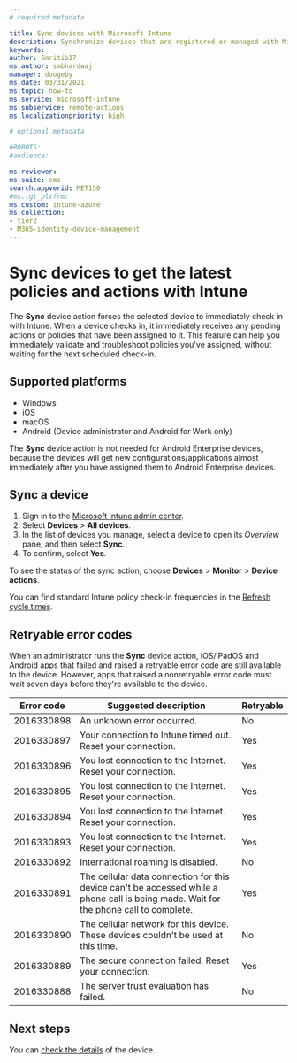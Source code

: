 ```yaml
---
# required metadata

title: Sync devices with Microsoft Intune
description: Synchronize devices that are registered or managed with Microsoft Intune to get the latest policies and actions. Includes the steps to sync by using the Azure portal, and lists the error codes that can be retried.
keywords:
author: Smritib17
ms.author: smbhardwaj
manager: dougeby
ms.date: 03/31/2021
ms.topic: how-to
ms.service: microsoft-intune
ms.subservice: remote-actions
ms.localizationpriority: high

# optional metadata

#ROBOTS:
#audience:

ms.reviewer: 
ms.suite: ems
search.appverid: MET150
#ms.tgt_pltfrm:
ms.custom: intune-azure
ms.collection:
- tier2
- M365-identity-device-management
---
```


# Sync devices to get the latest policies and actions with Intune

The **Sync** device action forces the selected device to immediately check in with Intune. When a device checks in, it immediately receives any pending actions or policies that have been assigned to it. This feature can help you immediately validate and troubleshoot policies you've assigned, without waiting for the next scheduled check-in.

## Supported platforms

- Windows
- iOS
- macOS
- Android (Device administrator and Android for Work only)

The **Sync** device action is not needed for Android Enterprise devices, because the devices will get new configurations/applications almost immediately after you have assigned them to Android Enterprise devices. 

## Sync a device

1. Sign in to the [Microsoft Intune admin center](https://go.microsoft.com/fwlink/?linkid=2109431). 
2. Select **Devices** > **All devices**.
3. In the list of devices you manage, select a device to open its *Overview* pane, and then select **Sync**.
4. To confirm, select **Yes**.

To see the status of the sync action, choose **Devices** > **Monitor** > **Device actions**.

You can find standard Intune policy check-in frequencies in the [Refresh cycle times](../configuration/device-profile-troubleshoot.md#policy-refresh-intervals).

## Retryable error codes

When an administrator runs the **Sync** device action, iOS/iPadOS and Android apps that failed and raised a retryable error code are still available to the device. However, apps that raised a nonretryable error code must wait seven days before they're available to the device.

| Error code  | Suggested description | Retryable |
|---|---|---|
| 2016330898 | An unknown error occurred. | No |
| 2016330897 | Your connection to Intune timed out. Reset your connection. | Yes |
| 2016330896 | You lost connection to the Internet. Reset your connection. | Yes |
| 2016330895 | You lost connection to the Internet. Reset your connection. | Yes |
| 2016330894 | You lost connection to the Internet. Reset your connection. | Yes |
| 2016330893 | You lost connection to the Internet. Reset your connection. | Yes|
| 2016330892 | International roaming is disabled. | No|
| 2016330891 | The cellular data connection for this device can't be accessed while a phone call is being made. Wait for the phone call to complete. | Yes|
| 2016330890 | The cellular network for this device. These devices couldn't be used at this time. | No|
| 2016330889 | The secure connection failed. Reset your connection. | Yes|
| 2016330888 | The server trust evaluation has failed. | No|

## Next steps

You can [check the details](device-inventory.md) of the device.
 
